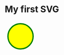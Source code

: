 <foreignObject width="100%" height="100%">
<body>

<h1>My first SVG</h1>

<svg width="100" height="100">
  <circle cx="50" cy="50" r="40" stroke="green" stroke-width="4" fill="yellow" />
</svg>

</body>
<foreignObject width="100%" height="100%">
